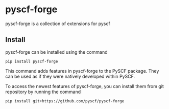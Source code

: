 # pyscf-forge
pyscf-forge is a collection of extensions for pyscf


## Install
pyscf-forge can be installed using the command
```
pip install pyscf-forge
```
This command adds features in pyscf-forge to the PySCF package. They can be used
as if they were natively developed within PySCF.

To access the newest features of pyscf-forge, you can install them from git
repository by running the command
```
pip install git+https://github.com/pyscf/pyscf-forge
```
